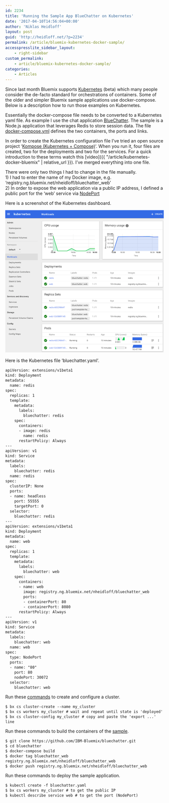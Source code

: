 ```yaml
---
id: 2234
title: 'Running the Sample App BlueChatter on Kubernetes'
date: '2017-04-10T14:56:04+00:00'
author: 'Niklas Heidloff'
layout: post
guid: 'http://heidloff.net/?p=2234'
permalink: /article/bluemix-kubernetes-docker-sample/
accesspresslite_sidebar_layout:
    - right-sidebar
custom_permalink:
    - article/bluemix-kubernetes-docker-sample/
categories:
    - Articles
---
```


Since last month Bluemix supports [Kubernetes](https://kubernetes.io/) (beta) which many people consider the de-facto standard for orchestrations of containers. Some of the older and simpler Bluemix sample applications use docker-compose. Below is a description how to run those examples on Kubernetes.

Essentially the docker-compose file needs to be converted to a Kubernetes yaml file. As example I use the chat application [BlueChatter](https://github.com/IBM-Bluemix/bluechatter). The sample is a Node.js application that leverages Redis to store session data. The file [docker-compose.yml](https://github.com/IBM-Bluemix/bluechatter/blob/master/docker-compose.yml) defines the two containers, the ports and links.

In order to create the Kubernetes configuration file I’ve tried an open source project ‘[Kompose (Kubernetes + Compose)](https://github.com/kubernetes-incubator/kompose)‘. When you run it, four files are created, two for the deployments and two for the services. For a quick introduction to these terms watch this [video]({{ "/article/kubernetes-docker-bluemix" | relative_url }}). I’ve merged everything into one file.

There were only two things I had to change in the file manually.  
1\) I had to enter the name of my Docker image, e.g. ‘registry.ng.bluemix.net/nheidloff/bluechatter\_web’  
2\) In order to expose the web application via a public IP address, I defined a public port for the ‘web’ service via [NodePort](https://console.ng.bluemix.net/docs/containers/cs_apps.html#cs_apps_public)

Here is a screenshot of the Kubernetes dashboard.

![kube-bluechatter](/assets/img/2017/04/kube-bluechatter.png)

Here is the Kubernetes file ‘bluechatter.yaml’.

```
apiVersion: extensions/v1beta1
kind: Deployment
metadata:  
  name: redis
spec:
  replicas: 1  
  template:
    metadata:      
      labels:
        bluechatter: redis
    spec:
      containers:
      - image: redis
        name: redis        
      restartPolicy: Always
---
apiVersion: v1
kind: Service
metadata:  
  labels:
    bluechatter: redis
  name: redis
spec:
  clusterIP: None
  ports:
  - name: headless
    port: 55555
    targetPort: 0
  selector:
    bluechatter: redis
---
apiVersion: extensions/v1beta1
kind: Deployment
metadata:  
  name: web
spec:
  replicas: 1
  template:
    metadata:
      labels:
        bluechatter: web
    spec:
      containers:
      - name: web
        image: registry.ng.bluemix.net/nheidloff/bluechatter_web
        ports:
        - containerPort: 80
        - containerPort: 8080
      restartPolicy: Always
---
apiVersion: v1
kind: Service
metadata:
  labels:
    bluechatter: web
  name: web
spec:
  type: NodePort
  ports:
  - name: "80"
    port: 80
    nodePort: 30072  
  selector:
    bluechatter: web
```

Run these [commands](https://console.ng.bluemix.net/docs/containers/cs_cluster.html#cs_cluster_cli) to create and configure a cluster.

```
$ bx cs cluster-create --name my_cluster
$ bx cs workers my_cluster # wait and repeat until state is 'deployed'
$ bx cs cluster-config my_cluster # copy and paste the 'export ...' line
```

Run these commands to build the containers of the [sample](https://github.com/IBM-Bluemix/bluechatter#2-docker-deployment-approach).

```
$ git clone https://github.com/IBM-Bluemix/bluechatter.git
$ cd bluechatter
$ docker-compose build
$ docker tag bluechatter_web registry.ng.bluemix.net/nheidloff/bluechatter_web
$ docker push registry.ng.bluemix.net/nheidloff/bluechatter_web
```

Run these commands to deploy the sample application.

```
$ kubectl create -f bluechatter.yaml
$ bx cs workers my_cluster # to get the public IP
$ kubectl describe service web # to get the port (NodePort)
```